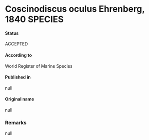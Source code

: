 Coscinodiscus oculus Ehrenberg, 1840 SPECIES
=======

#### Status
ACCEPTED

#### According to
World Register of Marine Species

#### Published in
null

#### Original name
null

### Remarks
null